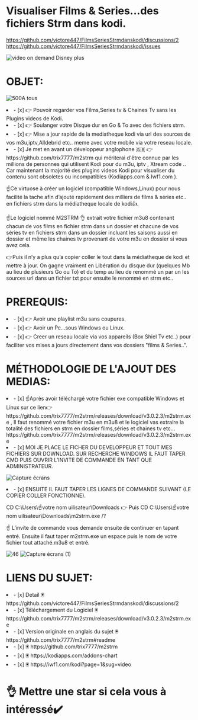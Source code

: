 # Visualiser Films & Series...des fichiers Strm dans kodi.
https://github.com/victore447/FilmsSeriesStrmdanskodi/discussions/2
https://github.com/victore447/FilmsSeriesStrmdanskodi/issues

![video on demand Disney plus](https://github.com/victore447/FilmsSeriesStrmdanskodi/assets/48101775/31307ff2-9f60-442d-ac6d-8cc29f239bb1)

# OBJET:
![500](https://github.com/victore447/FilmsSeriesStrmdanskodi/assets/48101775/716d619c-c2da-4239-9d88-b5af7b9a7b4a)A tous
<li>- [x] 👉 Pouvoir regarder vos Films,Series tv & Chaines Tv sans les Plugins videos de Kodi. </li>
<li>- [x] 👉 Soulanger votre Disque dur en Go & To avec des fichiers strm. </li>
<li>- [x] 👉 Mise a jour rapide de la mediatheque kodi via url des sources de vos m3u,iptv,Alldebrid etc.. meme avec votre mobile via votre reseau locale.  </li>

<li>- [x] Je met en avant un développeur anglophone 🇬🇧 👉 https://github.com/trix7777/m2strm
qui mériterai d'être connue par les millions de personnes qui utilisent Kodi pour du m3u, iptv , Xtream code ..
Car maintenant la majorité des plugins videos Kodi pour visualiser du contenu sont obsoletes ou incompatibles
(Kodiapps.com & Iwf1.com ).

☝️Ce virtuose à créer un logiciel (compatible Windows,Linux) pour nous facilité la tache afin d’ajouté
rapidement des milliers de films & séries etc.. en fichiers strm dans la médiatheque locale de kodi👍.

☝️Le logiciel nommé M2STRM 👌 extrait votre fichier m3u8 contenant chacun de
vos films en fichier strm dans un dossier et chacune de vos séries tv en fichiers strm dans un dossier incluant
les saisons aussi en dossier et même les chaines tv provenant de votre m3u en dossier si vous avez cela.

👉Puis il n’y a plus qu’a copier coller le tout dans la médiatheque de kodi et mettre à jour.
On gagne vraiment en Libération du disque dur (quelques Mb au lieu de plusieurs Go ou To) et du temp au lieu
de renommé un par un les sources url dans un fichier txt pour ensuite le renommé en strm etc.. </li>

# PREREQUIS:
<li>- [x] 👉 Avoir une playlist m3u sans coupures. </li>
<li>- [x] 👉 Avoir un Pc...sous Windows ou Linux. </li>
<li>- [x] 👉 Creer un reseau locale via vos appareils (Box Shiel Tv etc..) 
  pour faciliter vos mises a jours directement dans vos dossiers "films & Series..". </li>

 # MÉTHODOLOGIE DE L'AJOUT DES MEDIAS:
<li>- [x] ☝️Après avoir téléchargé votre fichier exe compatible Windows et Linux sur
ce lien👉 https://github.com/trix7777/m2strm/releases/download/v3.0.2.3/m2strm.exe ,
Il faut renommé votre fichier m3u en m3u8 et le logiciel vas extraire la totalité des fichiers
en strm en dossier films,séries et chaines tv etc…
https://github.com/trix7777/m2strm/releases/download/v3.0.2.3/m2strm.exe </li>

<li>- [x] MOI JE PLACE LE FICHER DU DEVELOPPEUR ET TOUT MES FICHIERS SUR DOWNLOAD.
SUR RECHERCHE WINDOWS IL FAUT TAPER CMD PUIS OUVRIR
L’INVITE DE COMMANDE EN TANT QUE ADMINISTRATEUR. </li>

![Capture écrans](https://github.com/victore447/FilmsSeriesStrmdanskodi/assets/48101775/08e9aada-c1bd-4cb1-a854-dad10aec68dc)

<li>- [x] ENSUITE IL FAUT TAPER LES LIGNES DE COMMANDE SUIVANT
(LE COPIER COLLER FONCTIONNE).</li>

CD C:\Users\☝️votre nom uilisateur\Downloads 👉 Puis
CD C:\Users\☝️votre nom uilisateur\Downloads\m2strm.exe /?

☝️ L’invite de commande vous demande ensuite de continuer en tapant entré.
Ensuite il faut taper m2strm.exe un espace puis le nom de votre fichier tout attaché.m3u8 et entré.

![46](https://github.com/victore447/FilmsSeriesStrmdanskodi/assets/48101775/caa9e727-800b-4827-a780-9684462ccf19)
![Capture écrans (1)](https://github.com/victore447/FilmsSeriesStrmdanskodi/assets/48101775/4e5a9a50-5857-41f5-8ccc-3b8994ef0eeb)


# LIENS DU SUJET:
<li>- [x] Detail 🖲️ https://github.com/victore447/FilmsSeriesStrmdanskodi/discussions/2 </li>

<li>- [x] Téléchargement du Logiciel 🖲️ https://github.com/trix7777/m2strm/releases/download/v3.0.2.3/m2strm.exe </li>

<li>- [x] Version originale en anglais du sujet 🖲️ https://github.com/trix7777/m2strm#readme </li>

<li>- [x] 🖲️ https://github.com/trix7777/m2strm </li>

<li>- [x] 🖲️ https://kodiapps.com/addons-chart </li>

<li>- [x] 🖲️ https://iwf1.com/kodi?page=1&sug=video </li>

# 👌 Mettre une star si cela vous à intéressé✔️ </li> 

